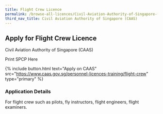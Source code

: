 ```yaml
---
title: Flight Crew Licence
permalink: /browse-all-licences/Civil-Aviation-Authority-of-Singapore-(CAAS)/Flight-Crew-Licence
third_nav_title: Civil Aviation Authority of Singapore (CAAS)
---
```


## Apply for Flight Crew Licence

Civil Aviation Authority of Singapore (CAAS)

Print SPCP Here

{% include button.html text="Apply on CAAS" src="https://www.caas.gov.sg/personnel-licences-training/flight-crew" type="primary" %}

### Application Details
<p>For flight crew such as pilots, fly instructors, flight engineers, flight examiners.</p>


